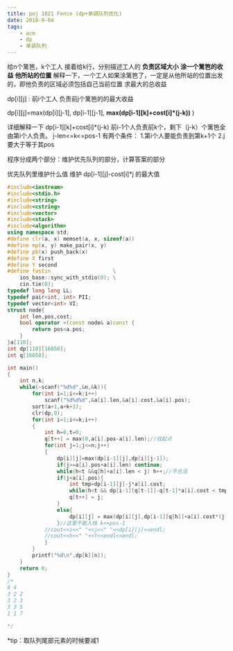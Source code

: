```yaml
---
title: poj 1821 Fence (dp+单调队列优化)
date: 2018-9-04
tags:
    - acm
    - dp
    - 单调队列
---
```


给n个篱笆，k个工人
接着给k行，分别描述工人的  **负责区域大小**  **涂一个篱笆的收益** **他所站的位置**
解释一下，一个工人如果涂篱笆了，一定是从他所站的位置出发的，即他负责的区域必须包括自己当前位置
求最大的总收益
<!--more-->
dp[i][j] : 前i个工人 负责前j个篱笆的的最大收益

dp[i][j]=max(dp[i][j-1],  dp[i-1][j-1],  **max(dp[i-1][k]+cost[i]*(j-k))** )

详细解释一下 dp[i-1][k]+cost[i]*(j-k)
前i-1个人负责前k个，剩下（j-k）个篱笆全由第i个人负责。
j-len<=k<=pos-1
有两个条件：
1.第i个人要能负责到第k+1个
2.j要大于等于其pos

程序分成两个部分：维护优先队列的部分，计算答案的部分

优先队列里维护什么值
维护 dp[i-1][j]-cost[i]*j 的最大值
```c++
#include<iostream>
#include<stdio.h>
#include<string>
#include<cstring>
#include<vector>
#include<stack>
#include<algorithm>
using namespace std;
#define clr(a, x) memset(a, x, sizeof(a))
#define mp(x, y) make_pair(x, y)
#define pb(x) push_back(x)
#define X first
#define Y second
#define fastin                    \
    ios_base::sync_with_stdio(0); \
    cin.tie(0);
typedef long long LL;
typedef pair<int, int> PII;
typedef vector<int> VI;
struct node{
    int len,pos,cost;
    bool operator <(const node& a)const {
        return pos<a.pos;
    }
}a[110];
int dp[110][16050];
int q[16050];

int main()
{
    int n,k;
    while(~scanf("%d%d",&n,&k)){
        for(int i=1;i<=k;i++)
            scanf("%d%d%d",&a[i].len,&a[i].cost,&a[i].pos);
        sort(a+1,a+k+1);
        clr(dp,0);
        for(int i=1;i<=k;i++)
        {
            int h=0,t=0;
            q[t++] = max(0,a[i].pos-a[i].len);//找起点
            for(int j=1;j<=n;j++)
            {
                dp[i][j]=max(dp[i-1][j],dp[i][j-1]);
                if(j>=a[i].pos+a[i].len) continue;
                while(h<t &&q[h]+a[i].len < j) h++;//不合法
                if(j<a[i].pos){
                    int tmp=dp[i-1][j]-j*a[i].cost;
                    while(h<t && dp[i-1][q[t-1]]-q[t-1]*a[i].cost < tmp) t--;
                    q[t++] = j;
                }
                else{
                    dp[i][j] = max(dp[i][j],dp[i-1][q[h]]+a[i].cost*(j-q[h]));
                }//这里不能入栈 k<=pos-1
            //cout<<i<<" "<<j<<" "<<dp[i][j]<<endl;
            //cout<<h<<" "<<t<<endl<<endl;
            }
        }
        printf("%d\n",dp[k][n]);
    }
    return 0;
}
/*
8 4
3 2 2
3 2 3
3 3 5
1 1 7

*/

```

*tip：取队列尾部元素的时候要减1